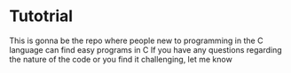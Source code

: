 # Tutotrial
This is gonna be the repo where people new to programming in the C language can find easy programs in C
If you have any questions regarding the nature of the code or you find it challenging, let me know
